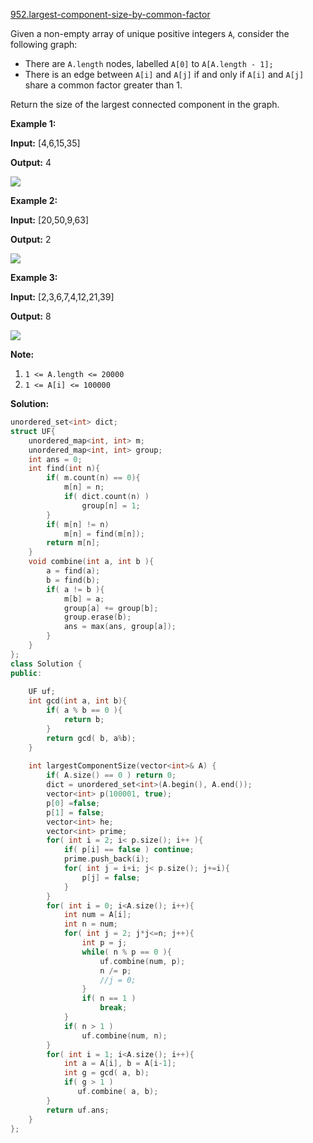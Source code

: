 [952.largest-component-size-by-common-factor](https://leetcode.com/problems/largest-component-size-by-common-factor/)  

Given a non-empty array of unique positive integers `A`, consider the following graph:

*   There are `A.length` nodes, labelled `A[0]` to `A[A.length - 1];`
*   There is an edge between `A[i]` and `A[j]` if and only if `A[i]` and `A[j]` share a common factor greater than 1.

Return the size of the largest connected component in the graph.

**Example 1:**

  
**Input:** \[4,6,15,35\]
  
**Output:** 4
  
![](https://assets.leetcode.com/uploads/2018/12/01/ex1.png)
  

**Example 2:**

  
**Input:** \[20,50,9,63\]
  
**Output:** 2
  
![](https://assets.leetcode.com/uploads/2018/12/01/ex2.png)
  

**Example 3:**

  
**Input:** \[2,3,6,7,4,12,21,39\]
  
**Output:** 8
  
![](https://assets.leetcode.com/uploads/2018/12/01/ex3.png)
  

**Note:**

1.  `1 <= A.length <= 20000`
2.  `1 <= A[i] <= 100000`  



**Solution:**  

```cpp
unordered_set<int> dict;
struct UF{
    unordered_map<int, int> m;
    unordered_map<int, int> group;
    int ans = 0;
    int find(int n){
        if( m.count(n) == 0){
            m[n] = n;
            if( dict.count(n) )
                group[n] = 1;
        }
        if( m[n] != n)
            m[n] = find(m[n]);
        return m[n];
    }
    void combine(int a, int b ){
        a = find(a);
        b = find(b);
        if( a != b ){
            m[b] = a;
            group[a] += group[b];
            group.erase(b);
            ans = max(ans, group[a]);
        }
    }
};
class Solution {
public:
    
    UF uf;
    int gcd(int a, int b){
        if( a % b == 0 ){
            return b;
        }
        return gcd( b, a%b);
    }
    
    int largestComponentSize(vector<int>& A) {
        if( A.size() == 0 ) return 0;
        dict = unordered_set<int>(A.begin(), A.end());
        vector<int> p(100001, true);
        p[0] =false;
        p[1] = false;
        vector<int> he;
        vector<int> prime;
        for( int i = 2; i< p.size(); i++ ){
            if( p[i] == false ) continue;
            prime.push_back(i);
            for( int j = i+i; j< p.size(); j+=i){
                p[j] = false;
            }
        }
        for( int i = 0; i<A.size(); i++){
            int num = A[i];
            int n = num;
            for( int j = 2; j*j<=n; j++){
                int p = j;
                while( n % p == 0 ){
                    uf.combine(num, p);
                    n /= p;
                    //j = 0;
                }
                if( n == 1 )
                    break;
            }
            if( n > 1 )
                uf.combine(num, n);
        }
        for( int i = 1; i<A.size(); i++){
            int a = A[i], b = A[i-1];
            int g = gcd( a, b);
            if( g > 1 )
               uf.combine( a, b);
        }
        return uf.ans;
    }
};
```
      